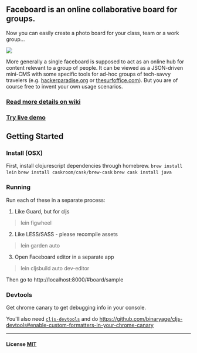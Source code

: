 ## Faceboard is an online collaborative board for groups.

Now you can easily create a photo board for your class, team or a work group...

<a href="http://faceboard.io"><img src="https://dl.dropboxusercontent.com/u/559047/fb2.png" style="max-width:900px"></a>

More generally a single faceboard is supposed to act as an online hub for content relevant to a group of people.
It can be viewed as a JSON-driven mini-CMS with some specific tools for ad-hoc groups of tech-savvy travelers
(e.g. [hackerparadise.org](http://hackerparadise.org) or [thesurfoffice.com](http://thesurfoffice.com)).
But you are of course free to invent your own usage scenarios.

### [Read more details on wiki](https://github.com/darwin/faceboard/wiki)

### [Try live demo](http://faceboard.io)

## Getting Started

### Install (OSX)
First, install clojurescript dependencies through homebrew.
`brew install lein`
`brew install caskroom/cask/brew-cask`
`brew cask install java`

### Running
Run each of these in a separate process:

1. Like Guard, but for cljs
> lein figwheel

2. Like LESS/SASS - please recompile assets
> lein garden auto

3. Open Faceboard editor in a separate app
> lein cljsbuild auto dev-editor

Then go to http://localhost:8000/#board/sample

### Devtools
Get chrome canary to get debugging info in your console.

You'll also need [`cljs-devtools`](https://github.com/binaryage/cljs-devtools) and do https://github.com/binaryage/cljs-devtools#enable-custom-formatters-in-your-chrome-canary

---

#### License [MIT](https://github.com/darwin/faceboard/blob/master/LICENSE.txt)
